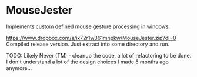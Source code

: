 # MouseJester
Implements custom defined mouse gesture processing in windows.


https://www.dropbox.com/s/ix72r1w361mnpkw/MouseJester.zip?dl=0 Compiled release version. Just extract into some directory and run.


TODO: Likely Never (TM) - cleanup the code, a lot of refactoring to be done. I don't understand a lot of the design choices I made 5 months ago anymore...
